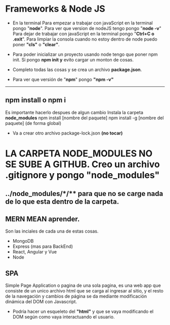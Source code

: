 # Frameworks & Node JS
- En la terminal
Para empezar a trabajar con javaScript en la terminal pongo  "**node**".
Para ver que version de nodeJS tengo pongo "**node -v**"
Para dejar de trabajar con javaScript en la terminal pongo  "**Ctrl+C o .exit**".
Para limpiar la consola cuando no estoy dentro de node puedo poner **"cls"** o **"clear"**.

- Para poder inicializar un proyecto usando node tengo que poner npm init. Si pongo **npm init y**  evito cargar un monton de cosas.
- Completo todas las cosas y se crea un archivo **package.json**.
- Para ver que versión de "**npm**" pongo **"npm -v"**
---
## **npm install** o **npm i**
Es importante hacerlo despues de algun cambio
Instala la carpeta **node_modules**
npm install [nombre del paquete]
npm install -g [nombre del paquete] (de forma global)

- Va a crear otro archivo package-lock.json **(no tocar)**

# LA CARPETA NODE_MODULES NO SE SUBE A GITHUB. Creo un archivo .gitignore y pongo "**node_modules**"
## ../node_modules/*/** para que no se carge nada de lo que esta dentro de la carpeta.

## MERN MEAN aprender.
Son las inciales de cada una de estas cosas.
- MongoDB
- Express (mas para BackEnd)
- React, Angular y Vue
- Node

## SPA
Simple Page Application o pagina de una sola pagina, es una web app que consiste de un unico archivo html que se carga al ingresar al sitio, y el resto de la navegación y cambios de página se da mediante modificación dinámica del DOM con Javascript.
- Podría hacer un esqueleto del **"html"** y que se vaya modificando el DOM según como vaya interactuando el usuario.

